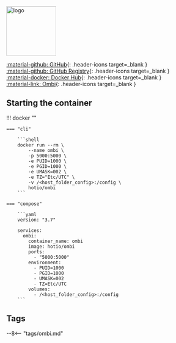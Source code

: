 <img src="https://hotio.dev/img/ombi.png" alt="logo" height="130" width="130">

[:material-github: GitHub](https://github.com/hotio/ombi){: .header-icons target=_blank }  
[:material-github: GitHub Registry](https://github.com/orgs/hotio/packages/container/package/ombi){: .header-icons target=_blank }  
[:material-docker: Docker Hub](https://hub.docker.com/r/hotio/ombi){: .header-icons target=_blank }  
[:material-link: Ombi](https://github.com/ombi-app/ombi){: .header-icons target=_blank }  

## Starting the container

!!! docker ""

    === "cli"

        ```shell
        docker run --rm \
            --name ombi \
            -p 5000:5000 \
            -e PUID=1000 \
            -e PGID=1000 \
            -e UMASK=002 \
            -e TZ="Etc/UTC" \
            -v /<host_folder_config>:/config \
            hotio/ombi
        ```

    === "compose"

        ```yaml
        version: "3.7"

        services:
          ombi:
            container_name: ombi
            image: hotio/ombi
            ports:
              - "5000:5000"
            environment:
              - PUID=1000
              - PGID=1000
              - UMASK=002
              - TZ=Etc/UTC
            volumes:
              - /<host_folder_config>:/config
        ```

## Tags

--8<-- "tags/ombi.md"
